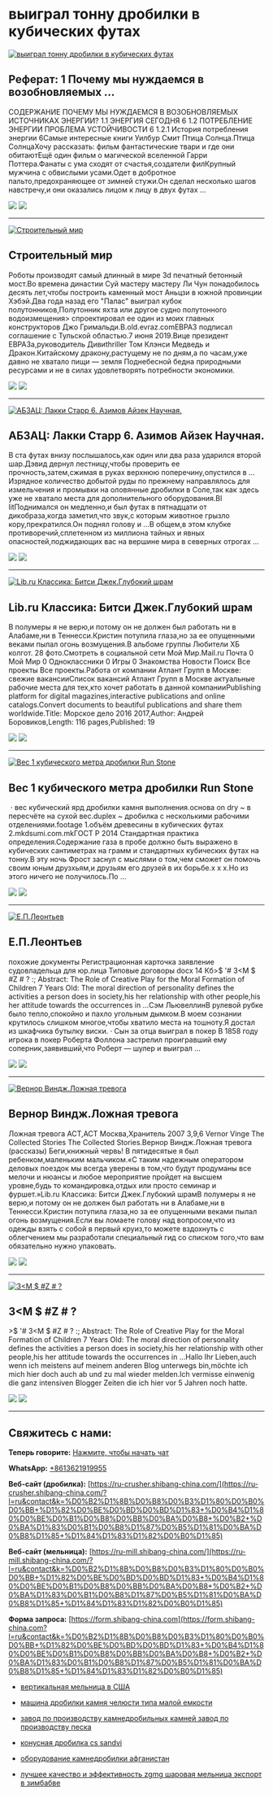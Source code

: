 # выиграл тонну дробилки в кубических футах

<a href="https://swt.shibang-china.com/?l=ru&img&k=%D0%B2%D1%8B%D0%B8%D0%B3%D1%80%D0%B0%D0%BB+%D1%82%D0%BE%D0%BD%D0%BD%D1%83+%D0%B4%D1%80%D0%BE%D0%B1%D0%B8%D0%BB%D0%BA%D0%B8+%D0%B2+%D0%BA%D1%83%D0%B1%D0%B8%D1%87%D0%B5%D1%81%D0%BA%D0%B8%D1%85+%D1%84%D1%83%D1%82%D0%B0%D1%85" target="_blank">![выиграл тонну дробилки в кубических футах](http://static.shibang-china.com/all-800x300/617.jpg)</a>

## Реферат: 1 Почему мы нуждаемся в возобновляемых …
СОДЕРЖАНИЕ ПОЧЕМУ МЫ НУЖДАЕМСЯ В ВОЗОБНОВЛЯЕМЫХ ИСТОЧНИКАХ ЭНЕРГИИ? 1.1 ЭНЕРГИЯ СЕГОДНЯ 6 1.2 ПОТРЕБЛЕНИЕ ЭНЕРГИИ ПРОБЛЕМА УСТОЙЧИВОСТИ 6 1.2.1 История потребления энергии 6Самые интересные книги Уилбур Смит Птица Солнца.Птица СолнцаХочу рассказать: фильм фантастические твари и где они обитаютЕщё один фильм о магической вселенной Гарри Поттера.Фанаты с ума сходят от счастья,создатели филКрупный мужчина с обвислыми усами.Одет в добротное пальто,предохраняющее от зимней стужи.Он сделал несколько шагов навстречу,и они оказались лицом к лицу в двух футах …


<a href="https://whatsapp.shibangsoft.com/WhatsApp.php" target="_blank" title="WhatsApp">![](http://static.shibang-china.com/icon/whatsapp.png)</a> <a href="https://swt.shibang-china.com/?l=ru&icon&k=%D0%B2%D1%8B%D0%B8%D0%B3%D1%80%D0%B0%D0%BB+%D1%82%D0%BE%D0%BD%D0%BD%D1%83+%D0%B4%D1%80%D0%BE%D0%B1%D0%B8%D0%BB%D0%BA%D0%B8+%D0%B2+%D0%BA%D1%83%D0%B1%D0%B8%D1%87%D0%B5%D1%81%D0%BA%D0%B8%D1%85+%D1%84%D1%83%D1%82%D0%B0%D1%85" target="_blank">![](http://static.shibang-china.com/icon/chat-ru.png)</a>

---

<a href="https://swt.shibang-china.com/?l=ru&img&k=%D0%B2%D1%8B%D0%B8%D0%B3%D1%80%D0%B0%D0%BB+%D1%82%D0%BE%D0%BD%D0%BD%D1%83+%D0%B4%D1%80%D0%BE%D0%B1%D0%B8%D0%BB%D0%BA%D0%B8+%D0%B2+%D0%BA%D1%83%D0%B1%D0%B8%D1%87%D0%B5%D1%81%D0%BA%D0%B8%D1%85+%D1%84%D1%83%D1%82%D0%B0%D1%85" target="_blank">![Строительный мир](http://static.shibang-china.com/all-800x300/470.jpg)</a>

## Строительный мир
Роботы производят самый длинный в мире 3d печатный бетонный мост.Во времена династии Суй мастеру мастеру Ли Чун понадобилось десять лет,чтобы построить каменный мост Аньцзи в южной провинции Хэбэй.Два года назад его &quot;Палас&quot; выиграл кубок полутонников,Полутонник яхта или другое судно полутонного водоизмещения&gt; спроектировал ее один из моих главных конструкторов Джо Гримальди.В.old.evraz.comЕВРАЗ подписал соглашение с Тульской областью.7 июня 2019.Вице президент ЕВРАЗа,руководитель Дивиthriller Том Клэнси Медведь и Дракон.Китайскому дракону,растущему не по дням,а по часам,уже давно не хватало пищи — земля Поднебесной бедна природными ресурсами и не в силах удовлетворять потребности экономики.


<a href="https://whatsapp.shibangsoft.com/WhatsApp.php" target="_blank" title="WhatsApp">![](http://static.shibang-china.com/icon/whatsapp.png)</a> <a href="https://swt.shibang-china.com/?l=ru&icon&k=%D0%B2%D1%8B%D0%B8%D0%B3%D1%80%D0%B0%D0%BB+%D1%82%D0%BE%D0%BD%D0%BD%D1%83+%D0%B4%D1%80%D0%BE%D0%B1%D0%B8%D0%BB%D0%BA%D0%B8+%D0%B2+%D0%BA%D1%83%D0%B1%D0%B8%D1%87%D0%B5%D1%81%D0%BA%D0%B8%D1%85+%D1%84%D1%83%D1%82%D0%B0%D1%85" target="_blank">![](http://static.shibang-china.com/icon/chat-ru.png)</a>

---

<a href="https://swt.shibang-china.com/?l=ru&img&k=%D0%B2%D1%8B%D0%B8%D0%B3%D1%80%D0%B0%D0%BB+%D1%82%D0%BE%D0%BD%D0%BD%D1%83+%D0%B4%D1%80%D0%BE%D0%B1%D0%B8%D0%BB%D0%BA%D0%B8+%D0%B2+%D0%BA%D1%83%D0%B1%D0%B8%D1%87%D0%B5%D1%81%D0%BA%D0%B8%D1%85+%D1%84%D1%83%D1%82%D0%B0%D1%85" target="_blank">![АБЗАЦ: Лакки Старр 6. Азимов Айзек Научная.](http://static.shibang-china.com/all-800x300/1133.jpg)</a>

## АБЗАЦ: Лакки Старр 6. Азимов Айзек Научная.
В ста футах внизу послышалось,как один или два раза ударился второй шар.Дэвид дернул лестницу,чтобы проверить ее прочность,затем,сжимая в руках верхнюю поперечину,опустился в …Изрядное количество добытой руды по прежнему направлялось для измельчения и промывки на оловянные дробилки в Соле,так как здесь уже не хватало места для дополнительного оборудования.Bl litПоднимался он медленно,и был футах в пятнадцати от дикобраза,когда заметил,что звук,с которым животное грызло кору,прекратился.Он поднял голову и …В общем,в этом клубке противоречий,сплетенном из миллиона тайных и явных опасностей,поджидающих вас на вершине мира в северных отрогах …


<a href="https://whatsapp.shibangsoft.com/WhatsApp.php" target="_blank" title="WhatsApp">![](http://static.shibang-china.com/icon/whatsapp.png)</a> <a href="https://swt.shibang-china.com/?l=ru&icon&k=%D0%B2%D1%8B%D0%B8%D0%B3%D1%80%D0%B0%D0%BB+%D1%82%D0%BE%D0%BD%D0%BD%D1%83+%D0%B4%D1%80%D0%BE%D0%B1%D0%B8%D0%BB%D0%BA%D0%B8+%D0%B2+%D0%BA%D1%83%D0%B1%D0%B8%D1%87%D0%B5%D1%81%D0%BA%D0%B8%D1%85+%D1%84%D1%83%D1%82%D0%B0%D1%85" target="_blank">![](http://static.shibang-china.com/icon/chat-ru.png)</a>

---

<a href="https://swt.shibang-china.com/?l=ru&img&k=%D0%B2%D1%8B%D0%B8%D0%B3%D1%80%D0%B0%D0%BB+%D1%82%D0%BE%D0%BD%D0%BD%D1%83+%D0%B4%D1%80%D0%BE%D0%B1%D0%B8%D0%BB%D0%BA%D0%B8+%D0%B2+%D0%BA%D1%83%D0%B1%D0%B8%D1%87%D0%B5%D1%81%D0%BA%D0%B8%D1%85+%D1%84%D1%83%D1%82%D0%B0%D1%85" target="_blank">![Lib.ru Классика: Битси Джек.Глубокий шрам](http://static.shibang-china.com/all-800x300/407.jpg)</a>

## Lib.ru Классика: Битси Джек.Глубокий шрам
В полумеры я не верю,и потому он не должен был работать ни в Алабаме,ни в Теннесси.Кристин потупила глаза,но за ее опущенными веками пылал огонь возмущения.В альбоме группы Любители ХБ колгот. 28 фото.Смотреть в социальной сети Мой Мир.Mail.ru Почта 0 Мой Мир 0 Одноклассники 0 Игры 0 Знакомства Новости Поиск Все проекты Все проекты.Работа от компании Атлант Групп в Москве: свежие вакансииСписок вакансий Атлант Групп в Москве актуальные рабочие места для тех,кто хочет работать в данной компанииPublishing platform for digital magazines,interactive publications and online catalogs.Convert documents to beautiful publications and share them worldwide.Title: Морское дело 2016 2017,Author: Андрей Боровиков,Length: 116 pages,Published: 19


<a href="https://whatsapp.shibangsoft.com/WhatsApp.php" target="_blank" title="WhatsApp">![](http://static.shibang-china.com/icon/whatsapp.png)</a> <a href="https://swt.shibang-china.com/?l=ru&icon&k=%D0%B2%D1%8B%D0%B8%D0%B3%D1%80%D0%B0%D0%BB+%D1%82%D0%BE%D0%BD%D0%BD%D1%83+%D0%B4%D1%80%D0%BE%D0%B1%D0%B8%D0%BB%D0%BA%D0%B8+%D0%B2+%D0%BA%D1%83%D0%B1%D0%B8%D1%87%D0%B5%D1%81%D0%BA%D0%B8%D1%85+%D1%84%D1%83%D1%82%D0%B0%D1%85" target="_blank">![](http://static.shibang-china.com/icon/chat-ru.png)</a>

---

<a href="https://swt.shibang-china.com/?l=ru&img&k=%D0%B2%D1%8B%D0%B8%D0%B3%D1%80%D0%B0%D0%BB+%D1%82%D0%BE%D0%BD%D0%BD%D1%83+%D0%B4%D1%80%D0%BE%D0%B1%D0%B8%D0%BB%D0%BA%D0%B8+%D0%B2+%D0%BA%D1%83%D0%B1%D0%B8%D1%87%D0%B5%D1%81%D0%BA%D0%B8%D1%85+%D1%84%D1%83%D1%82%D0%B0%D1%85" target="_blank">![Вес 1 кубического метра дробилки Run Stone](http://static.shibang-china.com/all-800x300/127.jpg)</a>

## Вес 1 кубического метра дробилки Run Stone
&nbsp;&#0183;&#32;вес кубический ярд дробилки камня выполнения.основа on dry ~ в пересчёте на сухой вес.duplex ~ дробилка с несколькими рабочими отделениями.footage 1.объём древесины в кубических футах 2.mkdsumi.com.mkГОСТ Р 2014 Стандартная практика определения.Содержание газа в пробе должно быть выражено в кубических сантиметрах на грамм и стандартных кубических футах на тонну.В эту ночь Фрост заснул с мыслями о том,чем сможет он помочь своим юным друзхьям,и друзьям его друзей в их борьбе.x x x.Но из этого ничего не получилось.По …


<a href="https://whatsapp.shibangsoft.com/WhatsApp.php" target="_blank" title="WhatsApp">![](http://static.shibang-china.com/icon/whatsapp.png)</a> <a href="https://swt.shibang-china.com/?l=ru&icon&k=%D0%B2%D1%8B%D0%B8%D0%B3%D1%80%D0%B0%D0%BB+%D1%82%D0%BE%D0%BD%D0%BD%D1%83+%D0%B4%D1%80%D0%BE%D0%B1%D0%B8%D0%BB%D0%BA%D0%B8+%D0%B2+%D0%BA%D1%83%D0%B1%D0%B8%D1%87%D0%B5%D1%81%D0%BA%D0%B8%D1%85+%D1%84%D1%83%D1%82%D0%B0%D1%85" target="_blank">![](http://static.shibang-china.com/icon/chat-ru.png)</a>

---

<a href="https://swt.shibang-china.com/?l=ru&img&k=%D0%B2%D1%8B%D0%B8%D0%B3%D1%80%D0%B0%D0%BB+%D1%82%D0%BE%D0%BD%D0%BD%D1%83+%D0%B4%D1%80%D0%BE%D0%B1%D0%B8%D0%BB%D0%BA%D0%B8+%D0%B2+%D0%BA%D1%83%D0%B1%D0%B8%D1%87%D0%B5%D1%81%D0%BA%D0%B8%D1%85+%D1%84%D1%83%D1%82%D0%B0%D1%85" target="_blank">![Е.П.Леонтьев](http://static.shibang-china.com/all-800x300/768.jpg)</a>

## Е.П.Леонтьев
похожие документы Регистрационная карточка заявление судовладельца для юр.лица Типовые договоры docx 14 Кб&gt;$ '# 3&lt;M $ #Z # ? :; Abstract: The Role of Creative Play for the Moral Formation of Children 7 Years Old: The moral direction of personality defines the activities a person does in society,his her relationship with other people,his her attitude towards the occurrences in …Сэм ЛьювеллинВ рулевой рубке было тепло,спокойно и пахло угольным дымком.В моем сознании крутилось слишком многое,чтобы хватило места на тошноту.Я достал из шкафчика бутылку виски.&nbsp;&#0183;&#32;Сын за отца выиграл в покер В 1858 году игрока в покер Роберта Фоллона застрелил проигравший ему соперник,заявивший,что Роберт — шулер и выиграл …


<a href="https://whatsapp.shibangsoft.com/WhatsApp.php" target="_blank" title="WhatsApp">![](http://static.shibang-china.com/icon/whatsapp.png)</a> <a href="https://swt.shibang-china.com/?l=ru&icon&k=%D0%B2%D1%8B%D0%B8%D0%B3%D1%80%D0%B0%D0%BB+%D1%82%D0%BE%D0%BD%D0%BD%D1%83+%D0%B4%D1%80%D0%BE%D0%B1%D0%B8%D0%BB%D0%BA%D0%B8+%D0%B2+%D0%BA%D1%83%D0%B1%D0%B8%D1%87%D0%B5%D1%81%D0%BA%D0%B8%D1%85+%D1%84%D1%83%D1%82%D0%B0%D1%85" target="_blank">![](http://static.shibang-china.com/icon/chat-ru.png)</a>

---

<a href="https://swt.shibang-china.com/?l=ru&img&k=%D0%B2%D1%8B%D0%B8%D0%B3%D1%80%D0%B0%D0%BB+%D1%82%D0%BE%D0%BD%D0%BD%D1%83+%D0%B4%D1%80%D0%BE%D0%B1%D0%B8%D0%BB%D0%BA%D0%B8+%D0%B2+%D0%BA%D1%83%D0%B1%D0%B8%D1%87%D0%B5%D1%81%D0%BA%D0%B8%D1%85+%D1%84%D1%83%D1%82%D0%B0%D1%85" target="_blank">![Вернор Виндж.Ложная тревога](http://static.shibang-china.com/all-800x300/1120.jpg)</a>

## Вернор Виндж.Ложная тревога
Ложная тревога АСТ,АСТ Москва,Хранитель 2007 3,9,6 Vernor Vinge The Collected Stories The Collected Stories.Вернор Виндж.Ложная тревога (рассказы) Беги,книжный червь! В пятидесятые я был ребенком,маленьким мальчиком.&#171;С таким надежным оператором деловых поездок мы всегда уверены в том,что будут продуманы все мелочи и нюансы и любое мероприятие пройдет на высшем уровне,будь то командировка,отдых или просто семинар и фуршет.&#187;Lib.ru Классика: Битси Джек.Глубокий шрамВ полумеры я не верю,и потому он не должен был работать ни в Алабаме,ни в Теннесси.Кристин потупила глаза,но за ее опущенными веками пылал огонь возмущения.Если вы ломаете голову над вопросом,что из одежды взять с собой в первый круиз,то можете вздохнуть с облегчением мы разработали специальный гид со списком того,что вам обязательно нужно упаковать.


<a href="https://whatsapp.shibangsoft.com/WhatsApp.php" target="_blank" title="WhatsApp">![](http://static.shibang-china.com/icon/whatsapp.png)</a> <a href="https://swt.shibang-china.com/?l=ru&icon&k=%D0%B2%D1%8B%D0%B8%D0%B3%D1%80%D0%B0%D0%BB+%D1%82%D0%BE%D0%BD%D0%BD%D1%83+%D0%B4%D1%80%D0%BE%D0%B1%D0%B8%D0%BB%D0%BA%D0%B8+%D0%B2+%D0%BA%D1%83%D0%B1%D0%B8%D1%87%D0%B5%D1%81%D0%BA%D0%B8%D1%85+%D1%84%D1%83%D1%82%D0%B0%D1%85" target="_blank">![](http://static.shibang-china.com/icon/chat-ru.png)</a>

---

<a href="https://swt.shibang-china.com/?l=ru&img&k=%D0%B2%D1%8B%D0%B8%D0%B3%D1%80%D0%B0%D0%BB+%D1%82%D0%BE%D0%BD%D0%BD%D1%83+%D0%B4%D1%80%D0%BE%D0%B1%D0%B8%D0%BB%D0%BA%D0%B8+%D0%B2+%D0%BA%D1%83%D0%B1%D0%B8%D1%87%D0%B5%D1%81%D0%BA%D0%B8%D1%85+%D1%84%D1%83%D1%82%D0%B0%D1%85" target="_blank">![3&lt;M $ #Z # ?](http://static.shibang-china.com/all-800x300/1320.jpg)</a>

## 3&lt;M $ #Z # ?
&gt;$ '# 3&lt;M $ #Z # ? :; Abstract: The Role of Creative Play for the Moral Formation of Children 7 Years Old: The moral direction of personality defines the activities a person does in society,his her relationship with other people,his her attitude towards the occurrences in …Hallo Ihr Lieben,auch wenn ich meistens auf meinem anderen Blog unterwegs bin,m&#246;chte ich mich hier doch auch ab und zu mal wieder melden.Ich vermisse einwenig die ganz intensiven Blogger Zeiten die ich hier vor 5 Jahren noch hatte.

<a href="https://whatsapp.shibangsoft.com/WhatsApp.php" target="_blank" title="WhatsApp">![](http://static.shibang-china.com/icon/whatsapp.png)</a> <a href="https://swt.shibang-china.com/?l=ru&icon&k=%D0%B2%D1%8B%D0%B8%D0%B3%D1%80%D0%B0%D0%BB+%D1%82%D0%BE%D0%BD%D0%BD%D1%83+%D0%B4%D1%80%D0%BE%D0%B1%D0%B8%D0%BB%D0%BA%D0%B8+%D0%B2+%D0%BA%D1%83%D0%B1%D0%B8%D1%87%D0%B5%D1%81%D0%BA%D0%B8%D1%85+%D1%84%D1%83%D1%82%D0%B0%D1%85" target="_blank">![](http://static.shibang-china.com/icon/chat-ru.png)</a>

---
## Свяжитесь с нами:

**Теперь говорите:** [Нажмите, чтобы начать чат](https://swt.shibang-china.com?l=ru&contact&k=%D0%B2%D1%8B%D0%B8%D0%B3%D1%80%D0%B0%D0%BB+%D1%82%D0%BE%D0%BD%D0%BD%D1%83+%D0%B4%D1%80%D0%BE%D0%B1%D0%B8%D0%BB%D0%BA%D0%B8+%D0%B2+%D0%BA%D1%83%D0%B1%D0%B8%D1%87%D0%B5%D1%81%D0%BA%D0%B8%D1%85+%D1%84%D1%83%D1%82%D0%B0%D1%85)

**WhatsApp:**  [+8613621919955](https://whatsapp.shibangsoft.com/WhatsApp.php)

**Веб-сайт (дробилка):** [https://ru-crusher.shibang-china.com/](https://ru-crusher.shibang-china.com/?l=ru&contact&k=%D0%B2%D1%8B%D0%B8%D0%B3%D1%80%D0%B0%D0%BB+%D1%82%D0%BE%D0%BD%D0%BD%D1%83+%D0%B4%D1%80%D0%BE%D0%B1%D0%B8%D0%BB%D0%BA%D0%B8+%D0%B2+%D0%BA%D1%83%D0%B1%D0%B8%D1%87%D0%B5%D1%81%D0%BA%D0%B8%D1%85+%D1%84%D1%83%D1%82%D0%B0%D1%85)

**Веб-сайт (мельница):** [https://ru-mill.shibang-china.com/](https://ru-mill.shibang-china.com/?l=ru&contact&k=%D0%B2%D1%8B%D0%B8%D0%B3%D1%80%D0%B0%D0%BB+%D1%82%D0%BE%D0%BD%D0%BD%D1%83+%D0%B4%D1%80%D0%BE%D0%B1%D0%B8%D0%BB%D0%BA%D0%B8+%D0%B2+%D0%BA%D1%83%D0%B1%D0%B8%D1%87%D0%B5%D1%81%D0%BA%D0%B8%D1%85+%D1%84%D1%83%D1%82%D0%B0%D1%85)

**Форма запроса:** [https://form.shibang-china.com](https://form.shibang-china.com?l=ru&contact&k=%D0%B2%D1%8B%D0%B8%D0%B3%D1%80%D0%B0%D0%BB+%D1%82%D0%BE%D0%BD%D0%BD%D1%83+%D0%B4%D1%80%D0%BE%D0%B1%D0%B8%D0%BB%D0%BA%D0%B8+%D0%B2+%D0%BA%D1%83%D0%B1%D0%B8%D1%87%D0%B5%D1%81%D0%BA%D0%B8%D1%85+%D1%84%D1%83%D1%82%D0%B0%D1%85)

* [вертикальная мельница в США](../125/%D0%B2%D0%B5%D1%80%D1%82%D0%B8%D0%BA%D0%B0%D0%BB%D1%8C%D0%BD%D0%B0%D1%8F%20%D0%BC%D0%B5%D0%BB%D1%8C%D0%BD%D0%B8%D1%86%D0%B0%20%D0%B2%20%D0%A1%D0%A8%D0%90.md)

* [машина дробилки камня челюсти типа малой емкости](../125/%D0%BC%D0%B0%D1%88%D0%B8%D0%BD%D0%B0%20%D0%B4%D1%80%D0%BE%D0%B1%D0%B8%D0%BB%D0%BA%D0%B8%20%D0%BA%D0%B0%D0%BC%D0%BD%D1%8F%20%D1%87%D0%B5%D0%BB%D1%8E%D1%81%D1%82%D0%B8%20%D1%82%D0%B8%D0%BF%D0%B0%20%D0%BC%D0%B0%D0%BB%D0%BE%D0%B9%20%D0%B5%D0%BC%D0%BA%D0%BE%D1%81%D1%82%D0%B8.md)

* [завод по производству камнедробильных камней завод по производству песка](../122/%D0%B7%D0%B0%D0%B2%D0%BE%D0%B4%20%D0%BF%D0%BE%20%D0%BF%D1%80%D0%BE%D0%B8%D0%B7%D0%B2%D0%BE%D0%B4%D1%81%D1%82%D0%B2%D1%83%20%D0%BA%D0%B0%D0%BC%D0%BD%D0%B5%D0%B4%D1%80%D0%BE%D0%B1%D0%B8%D0%BB%D1%8C%D0%BD%D1%8B%D1%85%20%D0%BA%D0%B0%D0%BC%D0%BD%D0%B5%D0%B9%20%D0%B7%D0%B0%D0%B2%D0%BE%D0%B4%20%D0%BF%D0%BE%20%D0%BF%D1%80%D0%BE%D0%B8%D0%B7%D0%B2%D0%BE%D0%B4%D1%81%D1%82%D0%B2%D1%83%20%D0%BF%D0%B5%D1%81%D0%BA%D0%B0.md)

* [конусная дробилка cs sandvi](../125/%D0%BA%D0%BE%D0%BD%D1%83%D1%81%D0%BD%D0%B0%D1%8F%20%D0%B4%D1%80%D0%BE%D0%B1%D0%B8%D0%BB%D0%BA%D0%B0%20cs%20sandvi.md)

* [оборудование камнедробилки афганистан](../125/%D0%BE%D0%B1%D0%BE%D1%80%D1%83%D0%B4%D0%BE%D0%B2%D0%B0%D0%BD%D0%B8%D0%B5%20%D0%BA%D0%B0%D0%BC%D0%BD%D0%B5%D0%B4%D1%80%D0%BE%D0%B1%D0%B8%D0%BB%D0%BA%D0%B8%20%D0%B0%D1%84%D0%B3%D0%B0%D0%BD%D0%B8%D1%81%D1%82%D0%B0%D0%BD.md)

* [лучшее качество и эффективность zgmg шаровая мельница экспорт в зимбабве](../124/%D0%BB%D1%83%D1%87%D1%88%D0%B5%D0%B5%20%D0%BA%D0%B0%D1%87%D0%B5%D1%81%D1%82%D0%B2%D0%BE%20%D0%B8%20%D1%8D%D1%84%D1%84%D0%B5%D0%BA%D1%82%D0%B8%D0%B2%D0%BD%D0%BE%D1%81%D1%82%D1%8C%20zgmg%20%D1%88%D0%B0%D1%80%D0%BE%D0%B2%D0%B0%D1%8F%20%D0%BC%D0%B5%D0%BB%D1%8C%D0%BD%D0%B8%D1%86%D0%B0%20%D1%8D%D0%BA%D1%81%D0%BF%D0%BE%D1%80%D1%82%20%D0%B2%20%D0%B7%D0%B8%D0%BC%D0%B1%D0%B0%D0%B1%D0%B2%D0%B5.md)